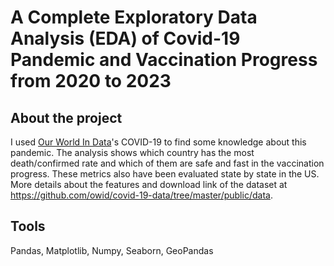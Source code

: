 # A Complete Exploratory Data Analysis (EDA) of Covid-19 Pandemic and Vaccination Progress from 2020 to 2023
## About the project
I used [Our World In Data](https://ourworldindata.org/)'s COVID-19 to find some knowledge about this pandemic. The analysis shows which country has the most death/confirmed rate and which of them are safe and fast in the vaccination progress. These metrics also have been evaluated state by state in the US. More details about the features and download link of the dataset at https://github.com/owid/covid-19-data/tree/master/public/data. 
## Tools
Pandas, Matplotlib, Numpy, Seaborn, GeoPandas

